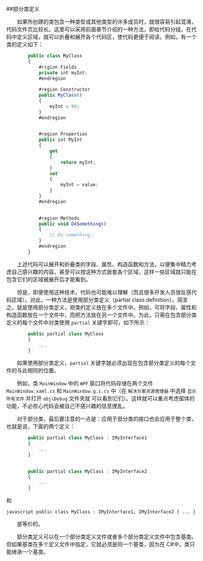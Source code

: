 ##部分类定义

&emsp;&emsp;如果所创建的类包含一种类型或其他类型的许多成员时，就很容易引起混淆，代码文件页比较长。这里可以采用前面章节介绍的一种方法，即给代码分组。在代码中定义区域，就可以折叠和展开各个代码区，使代码更便于阅读。例如，有一个类的定义如下：

```javascript 
        public class MyClass 
        { 
            #rigion Fields 
            private int myInt; 
            #endregion
 
            #region Constructor 
            public MyClass() 
            { 
                myInt = 99; 
            } 
            #endregion

 
            #region Properties 
            public int MyInt 
            { 
                get 
                { 
                    return myInt; 
                } 
                set 
                { 
                    myInt = value; 
                } 
            } 
            #endregion

 
            #region Methods 
            public void DoSomething() 
            { 
                // Do something.. 
            } 
            #endregion 
        }
```

&emsp;&emsp;上述代码可以展开和折叠类的字段、属性、构造函数和方法，以便集中精力考虑自己感兴趣的内容。甚至可以按这种方式嵌套各个区域，这样一些区域就只能在包含它们的区域被展开后才能看到。

&emsp;&emsp;但是，即便使用这种技术，代码也可能难以理解（而且很多开发人员很反感代码区域）。对此，一种方法是使用部分类定义（partial class definition）。简言之，就是使用部分类定义，把类的定义放在多个文件中。例如，可将字段、属性和构造函数放在一个文件中，而把方法放在另一个文件中。为此，只需在包含部分类定义的每个文件中对类使用 `partial` 关键字即可，如下所示：

```javascript 
        public partial class MyClass 
        { 
            ... 
        }
```

&emsp;&emsp;如果使用部分类定义，`partial` 关键字就必须出现在包含部分类定义的每个文件的与此相同的位置。

&emsp;&emsp;例如，类 `MainWindow` 中的 `WPF` 窗口将代码存储在两个文件 `MainWindow.xaml.cs` 和 `MainWindow.g.i.cs` 中（在 `解决方案资源管理器` 中选择 `显示所有文件` 并打开 `obj\Debug` 文件夹就 可以看到它们）。这样就可以重点考虑窗体的功能，不必担心代码会被自己不感兴趣的信息搅乱。

&emsp;&emsp;对于部分类，最后要注意的一点是：应用于部分类的接口也会应用于整个类，也就是说，下面的两个定义：

```javascript 
        public partial class MyClass : IMyInterface1 
        { 
            ... 
        }

 
        public partial class MyClass : IMyInterface2 
        { 
            ... 
        }
```

和

```javascript public class MyClass : IMyInterface1, IMyInterface2 { ... }```

&emsp;&emsp;是等价的。

&emsp;&emsp;部分类定义可以在一个部分类定义文件或者多个部分类定义文件中包含基类。但如果基类在多个定义文件中指定，它就必须是同一个基类，因为在 C#中，类只能继承一个基类。
